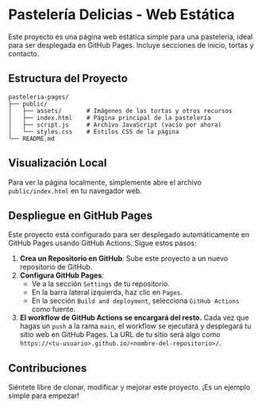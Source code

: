 # Pastelería Delicias - Web Estática

Este proyecto es una página web estática simple para una pastelería, ideal para ser desplegada en GitHub Pages. Incluye secciones de inicio, tortas y contacto.

## Estructura del Proyecto

```
pasteleria-pages/
├── public/
│   ├── assets/       # Imágenes de las tortas y otros recursos
│   ├── index.html    # Página principal de la pastelería
│   ├── script.js     # Archivo JavaScript (vacío por ahora)
│   └── styles.css    # Estilos CSS de la página
└── README.md
```

## Visualización Local

Para ver la página localmente, simplemente abre el archivo `public/index.html` en tu navegador web.

## Despliegue en GitHub Pages

Este proyecto está configurado para ser desplegado automáticamente en GitHub Pages usando GitHub Actions. Sigue estos pasos:

1.  **Crea un Repositorio en GitHub**: Sube este proyecto a un nuevo repositorio de GitHub.
2.  **Configura GitHub Pages**: 
    *   Ve a la sección `Settings` de tu repositorio.
    *   En la barra lateral izquierda, haz clic en `Pages`.
    *   En la sección `Build and deployment`, selecciona `GitHub Actions` como fuente.
3.  **El workflow de GitHub Actions se encargará del resto.** Cada vez que hagas un `push` a la rama `main`, el workflow se ejecutará y desplegará tu sitio web en GitHub Pages. La URL de tu sitio será algo como `https://<tu-usuario>.github.io/<nombre-del-repositorio>/`.

## Contribuciones

Siéntete libre de clonar, modificar y mejorar este proyecto. ¡Es un ejemplo simple para empezar!
